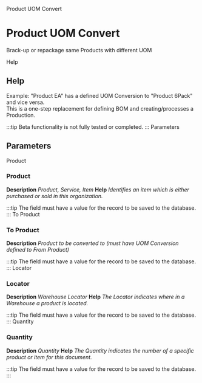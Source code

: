 
Product UOM Convert
# Product UOM Convert


Brack-up or repackage same Products with different UOM

Help
## Help

Example: "Product EA" has a defined UOM Conversion to "Product 6Pack" and vice versa.  
This is a one-step replacement for defining BOM and creating/processes a Production.

:::tip
Beta functionality is not fully tested or completed.
:::
Parameters
## Parameters


Product
### Product

**Description**
 *Product, Service, Item*
**Help**
 *Identifies an item which is either purchased or sold in this organization.*

:::tip
The field must have a value for the record to be saved to the database.
:::
To Product
### To Product

**Description**
 *Product to be converted to (must have UOM Conversion defined to From Product)*

:::tip
The field must have a value for the record to be saved to the database.
:::
Locator
### Locator

**Description**
 *Warehouse Locator*
**Help**
 *The Locator indicates where in a Warehouse a product is located.*

:::tip
The field must have a value for the record to be saved to the database.
:::
Quantity
### Quantity

**Description**
 *Quantity*
**Help**
 *The Quantity indicates the number of a specific product or item for this document.*

:::tip
The field must have a value for the record to be saved to the database.
:::